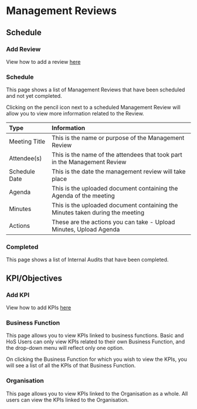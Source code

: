 # Management Reviews

## Schedule

### Add Review

View how to add a review [here][Add Review]

### Schedule

This page shows a list of Management Reviews that have been scheduled and not yet completed.

Clicking on the pencil icon next to a scheduled Management Review will allow you to view more information related to the Review.

| Type 			| Information 																	|
| :------------ | :---------------------------------------------------------------------------- |
| Meeting Title	| This is the name or purpose of the Management Review 							|
| Attendee(s) 	| This is the name of the attendees that took part in the Management Review 	|
| Schedule Date	| This is the date the management review will take place						|
| Agenda 		| This is the uploaded document containing the Agenda of the meeting			|
| Minutes 		| This is the uploaded document containing the Minutes taken during the meeting	|
| Actions 		| These are the actions you can take - Upload Minutes, Upload Agenda			|

### Completed

This page shows a list of Internal Audits that have been completed.

## KPI/Objectives

### Add KPI

View how to add KPIs [here][Add KPI]

### Business Function

This page allows you to view KPIs linked to business functions. Basic and HoS Users can only view KPIs related to their own Business Function, and the drop-down menu will reflect only one option.

On clicking the Business Function for which you wish to view the KPIs, you will see a list of all the KPIs of that Business Function.

### Organisation

This page allows you to view KPIs linked to the Organisation as a whole. All users can view the KPIs linked to the Organisation.

[Add Review]: ./add_review
[Add KPI]: ./add_kpi